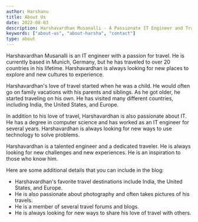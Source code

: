 ```yaml
---
author: Harshanu
title: About Us
date: 2022-08-03
description: Harshavardhan Musanalli - A Passionate IT Engineer and Traveler
keywords: ["about-us", "about-harsha", "contact"]
type: about
---
```


Harshavardhan Musanalli is an IT engineer with a passion for travel. He is currently based in Munich, Germany, but he has traveled to over 20 countries in his lifetime. Harshavardhan is always looking for new places to explore and new cultures to experience.

Harshavardhan's love of travel started when he was a child. He would often go on family vacations with his parents and siblings. As he got older, he started traveling on his own. He has visited many different countries, including India, the United States, and Europe.

In addition to his love of travel, Harshavardhan is also passionate about IT. He has a degree in computer science and has worked as an IT engineer for several years. Harshavardhan is always looking for new ways to use technology to solve problems.

Harshavardhan is a talented engineer and a dedicated traveler. He is always looking for new challenges and new experiences. He is an inspiration to those who know him.

Here are some additional details that you can include in the blog:
- Harshavardhan's favorite travel destinations include India, the United States, and Europe.
- He is also passionate about photography and often takes pictures of his travels.
- He is a member of several travel forums and blogs.
- He is always looking for new ways to share his love of travel with others.
